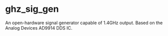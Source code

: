 ghz_sig_gen
===========

An open-hardware signal generator capable of 1.4GHz output. Based on the Analog Devices AD9914 DDS IC.

